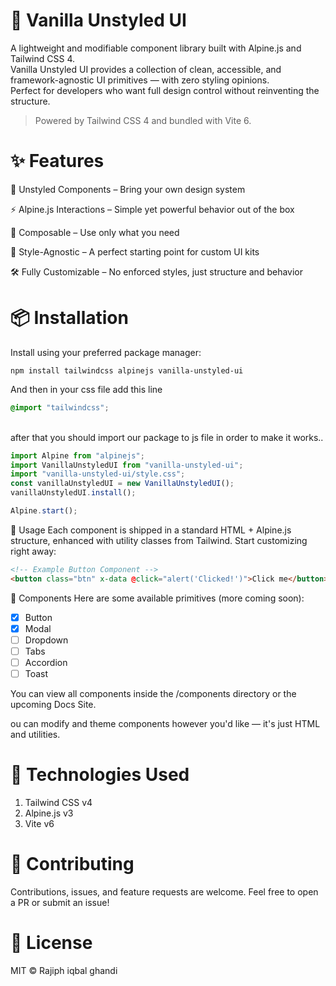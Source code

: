 # 🍦 Vanilla Unstyled UI

A lightweight and modifiable component library built with Alpine.js and Tailwind CSS 4.<br/>
Vanilla Unstyled UI provides a collection of clean, accessible, and framework-agnostic UI primitives — with zero styling opinions.<br/>
Perfect for developers who want full design control without reinventing the structure.
<br/>

<blockquote>Powered by Tailwind CSS 4 and bundled with Vite 6.</blockquote>

# ✨ Features

🧩 Unstyled Components – Bring your own design system

⚡ Alpine.js Interactions – Simple yet powerful behavior out of the box

🧱 Composable – Use only what you need

🎨 Style-Agnostic – A perfect starting point for custom UI kits

🛠️ Fully Customizable – No enforced styles, just structure and behavior

# 📦 Installation

Install using your preferred package manager:

```
npm install tailwindcss alpinejs vanilla-unstyled-ui
```

And then in your css file add this line

```css
@import "tailwindcss";
```

<br/>
after that you should import our package to js file in order to make it works..<br/>

```js
import Alpine from "alpinejs";
import VanillaUnstyledUI from "vanilla-unstyled-ui";
import "vanilla-unstyled-ui/style.css";
const vanillaUnstyledUI = new VanillaUnstyledUI();
vanillaUnstyledUI.install();

Alpine.start();
```

🧪 Usage
Each component is shipped in a standard HTML + Alpine.js structure, enhanced with utility classes from Tailwind.
Start customizing right away:

```html
<!-- Example Button Component -->
<button class="btn" x-data @click="alert('Clicked!')">Click me</button>
```

🧩 Components
Here are some available primitives (more coming soon):<br/>

- [x] Button
- [x] Modal
- [ ] Dropdown
- [ ] Tabs
- [ ] Accordion
- [ ] Toast

You can view all components inside the /components directory or the upcoming Docs Site.

ou can modify and theme components however you'd like — it's just HTML and utilities.

# 🔧 Technologies Used

<ol>
<li>Tailwind CSS v4</li>
<li>
Alpine.js v3
</li>
<li>
Vite v6
</li>
</ol>

# 🤝 Contributing

Contributions, issues, and feature requests are welcome.
Feel free to open a PR or submit an issue!

# 🪪 License

MIT © Rajiph iqbal ghandi
